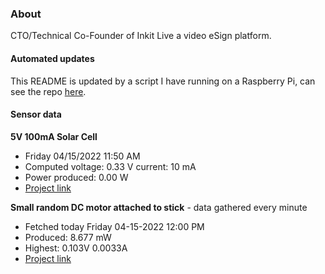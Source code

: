 ### About
CTO/Technical Co-Founder of Inkit Live a video eSign platform.

#### Automated updates
This README is updated by a script I have running on a Raspberry Pi, can see the repo [here](https://github.com/jdc-cunningham/raspi-git-repo-updater).

#### Sensor data
**5V 100mA Solar Cell**
- Friday 04/15/2022 11:50 AM
- Computed voltage: 0.33 V current: 10 mA
- Power produced: 0.00 W
- [Project link](https://github.com/jdc-cunningham/raspisolarplotter)

**Small random DC motor attached to stick** - data gathered every minute
- Fetched today Friday 04-15-2022 12:00 PM
- Produced: 8.677 mW
- Highest: 0.103V 0.0033A
- [Project link](https://github.com/jdc-cunningham/turbine-raspi)